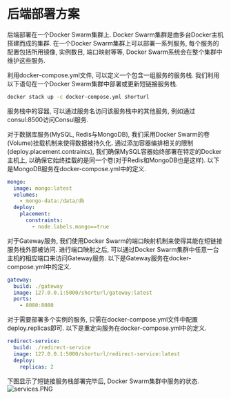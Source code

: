 # 后端部署方案

后端部署在一个Docker Swarm集群上. Docker Swarm集群是由多台Docker主机搭建而成的集群. 在一个Docker Swarm集群上可以部署一系列服务, 每个服务的配置包括所用镜像, 实例数目, 端口映射等等, Docker Swarm系统会在整个集群中维护这些服务.

利用docker-compose.yml文件, 可以定义一个包含一组服务的服务栈. 我们利用以下语句在一个Docker Swarm集群中部署或更新短链接服务栈.
```bash
docker stack up -c docker-compose.yml shorturl
```
服务栈中的容器, 可以通过服务名访问该服务栈中的其他服务, 例如通过consul:8500访问Consul服务.

对于数据库服务(MySQL, Redis与MongoDB), 我们采用Docker Swarm的卷(Volume)挂载机制来使得数据被持久化. 通过添加容器编排相关的限制(deploy.placement.contraints), 我们确保MySQL容器始终部署在特定的Docker主机上, 以确保它始终挂载的是同一个卷(对于Redis和MongoDB也是这样). 以下是MongoDB服务在docker-compose.yml中的定义.
```YAML
mongo:
  image: mongo:latest
  volumes:
    - mongo-data:/data/db
  deploy:
    placement:
      constraints:
        - node.labels.mongo==true
```

对于Gateway服务, 我们使用Docker Swarm的端口映射机制来使得其能在短链接服务栈外部被访问. 进行端口映射之后, 可以通过Docker Swarm集群中任意一台主机的相应端口来访问Gateway服务. 以下是Gateway服务在docker-compose.yml中的定义.
```YAML
gateway:
  build: ./gateway
  image: 127.0.0.1:5000/shorturl/gateway:latest
  ports:
    - 8080:8080
```

对于需要部署多个实例的服务, 只需在docker-compose.yml文件中配置deploy.replicas即可. 以下是重定向服务在docker-compose.yml中的定义.
```YAML
redirect-service:
  build: ./redirect-service
  image: 127.0.0.1:5000/shorturl/redirect-service:latest
  deploy:
    replicas: 2
```

下图显示了短链接服务栈部署完毕后, Docker Swarm集群中服务的状态.
![services.PNG](https://i.loli.net/2020/09/06/uJDtbiWj1x6go9f.png)
